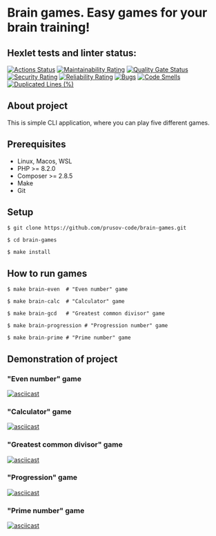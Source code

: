 # Brain games. Easy games for your brain training!
## Hexlet tests and linter status:
[![Actions Status](https://github.com/prusov-code/php-project-45/actions/workflows/hexlet-check.yml/badge.svg)](https://github.com/prusov-code/php-project-45/actions)
[![Maintainability Rating](https://sonarcloud.io/api/project_badges/measure?project=prusov-code_php-project-45&metric=sqale_rating)](https://sonarcloud.io/summary/new_code?id=prusov-code_php-project-45)
[![Quality Gate Status](https://sonarcloud.io/api/project_badges/measure?project=prusov-code_php-project-45&metric=alert_status)](https://sonarcloud.io/summary/new_code?id=prusov-code_php-project-45)
[![Security Rating](https://sonarcloud.io/api/project_badges/measure?project=prusov-code_php-project-45&metric=security_rating)](https://sonarcloud.io/summary/new_code?id=prusov-code_php-project-45)
[![Reliability Rating](https://sonarcloud.io/api/project_badges/measure?project=prusov-code_php-project-45&metric=reliability_rating)](https://sonarcloud.io/summary/new_code?id=prusov-code_php-project-45)
[![Bugs](https://sonarcloud.io/api/project_badges/measure?project=prusov-code_php-project-45&metric=bugs)](https://sonarcloud.io/summary/new_code?id=prusov-code_php-project-45)
[![Code Smells](https://sonarcloud.io/api/project_badges/measure?project=prusov-code_php-project-45&metric=code_smells)](https://sonarcloud.io/summary/new_code?id=prusov-code_php-project-45)
[![Duplicated Lines (%)](https://sonarcloud.io/api/project_badges/measure?project=prusov-code_php-project-45&metric=duplicated_lines_density)](https://sonarcloud.io/summary/new_code?id=prusov-code_php-project-45)
## About project
This is simple CLI application, where you can play five different games.
## Prerequisites
- Linux, Macos, WSL
- PHP >= 8.2.0
- Composer >= 2.8.5
- Make
- Git
## Setup
```
$ git clone https://github.com/prusov-code/brain-games.git

$ cd brain-games

$ make install
```
## How to run games
```
$ make brain-even  # "Even number" game

$ make brain-calc  # "Calculator" game

$ make brain-gcd   # "Greatest common divisor" game

$ make brain-progression # "Progression number" game

$ make brain-prime # "Prime number" game

```
## Demonstration of project
### "Even number" game
[![asciicast](https://asciinema.org/a/suSeotzNYt2vlprF50vAbscka.svg)](https://asciinema.org/a/suSeotzNYt2vlprF50vAbscka)
### "Calculator" game
[![asciicast](https://asciinema.org/a/EAGRAGMdDNh2C4wqhucVyuQJQ.svg)](https://asciinema.org/a/EAGRAGMdDNh2C4wqhucVyuQJQ)
### "Greatest common divisor" game
[![asciicast](https://asciinema.org/a/91VaAnr7m8RfmpTpSIYm8EYh2.svg)](https://asciinema.org/a/91VaAnr7m8RfmpTpSIYm8EYh2)
### "Progression" game
[![asciicast](https://asciinema.org/a/2mHn4C6nGEOtUv0hKLPoYO9Rl.svg)](https://asciinema.org/a/2mHn4C6nGEOtUv0hKLPoYO9Rl)
### "Prime number" game
[![asciicast](https://asciinema.org/a/IT8zDcwkPzmxTCtaqMBB25niw.svg)](https://asciinema.org/a/IT8zDcwkPzmxTCtaqMBB25niw)